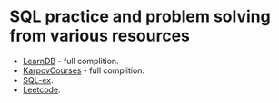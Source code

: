 # SQL practice and problem solving from various resources
- [LearnDB](LearnDB/README.md) - full complition.
- [KarpovCourses](KarpovCourses/README.md) - full complition.
- [SQL-ex](SQL-ex/README.md).
- [Leetcode](Leetcode/README.md).

